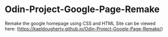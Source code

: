 # Odin-Project-Google-Page-Remake
Remake the google homepage using CSS and HTML
Site can be viewed here: (https://kaeldougherty.github.io/Odin-Project-Google-Page-Remake/)
